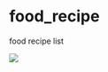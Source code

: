 # food_recipe

food recipe list

<img src="/Users/bhyn/Library/Containers/com.apple.Preview/Data/tmp/com.apple.Preview.PasteboardItems/GIFMaker_me-1(드래그함).tiff">